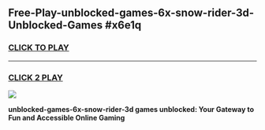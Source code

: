 
## Free-Play-unblocked-games-6x-snow-rider-3d-Unblocked-Games #x6e1q
<h3>
<a href="https://news.freeplayer.one?title=unblocked-games-6x-snow-rider-3d&ref=8M">CLICK TO PLAY</a></h3>
<hr>

<h3>
<a href="https://news.freeplayer.one?title=unblocked-games-6x-snow-rider-3d&ref=8M">CLICK 2 PLAY</a>
  
</h3>

<a href="https://news.freeplayer.one?title=unblocked-games-6x-snow-rider-3d&ref=8M"><img src="https://clearcache.store/games.png"></a>


**unblocked-games-6x-snow-rider-3d games unblocked: Your Gateway to Fun and Accessible Online Gaming**
